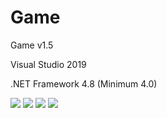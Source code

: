 # Game
  <p>Game v1.5</p>
  <p>Visual Studio 2019</p>
  <p>.NET Framework 4.8 (Minimum 4.0)</p>
  <img src="https://www.photo.herominyum.com/resimler/2019/08/05/ssQl.png"></>
  <img src="https://www.photo.herominyum.com/resimler/2019/08/05/s9dU.png"></>
  <img src="https://www.photo.herominyum.com/resimler/2020/03/24/I7h9.png"></>
  <img src="https://www.photo.herominyum.com/resimler/2020/03/24/I80c.png"></>
